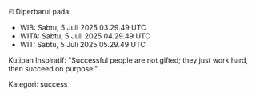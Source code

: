⏰ Diperbarui pada:
- WIB: Sabtu, 5 Juli 2025 03.29.49 UTC
- WITA: Sabtu, 5 Juli 2025 04.29.49 UTC
- WIT: Sabtu, 5 Juli 2025 05.29.49 UTC

Kutipan Inspiratif:
"Successful people are not gifted; they just work hard, then succeed on purpose."


Kategori: success

